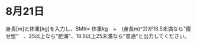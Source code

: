 # 8月21日
身長[m]と体重[kg]を入力し、BMI(= 体重kg　÷　(身長m)^2)が18.5未満なら"痩せ型"　、25以上なら"肥満"、18.5以上25未満なら"普通"と出力してください。

